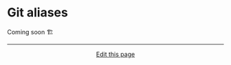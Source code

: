 # Git aliases

Coming soon 🏗

<hr>
<div style="text-align:center">
	<a class="edit-link" href="https://github.com/wcarhart/docs/blob/master/docs/konphig/git_aliases.md" target="_blank"><i class="fas fa-edit"></i> Edit this page</a>
</div>
